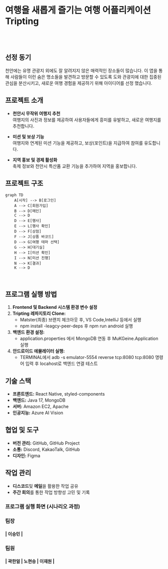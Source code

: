 # 여행을 새롭게 즐기는 여행 어플리케이션 Tripting

<br>
<br>

## 선정 동기
천안에는 유명 관광지 외에도 잘 알려지지 않은 매력적인 장소들이 많습니다.
이 앱을 통해 사람들이 이런 숨은 명소들을 발견하고 방문할 수 있도록 도와
관광지에 대한 집중된 관심을 분산시키고, 새로운 여행 경험을 제공하기 위해
아이디어를 선정 했습니다.

## 프로젝트 소개

- **천안시 무작위 여행지 추천**  
  여행지의 사진과 정보를 제공하여 사용자들에게 흥미를 유발하고, 새로운 여행지를 추천합니다.

- **미션 및 보상 기능**  
  여행지와 연계된 미션 기능을 제공하고, 보상(포인트)을 지급하여 참여를 유도합니다.

- **지역 홍보 및 경제 활성화**  
  축제 정보와 천안시 특산품 교환 기능을 추가하여 지역을 홍보합니다.

## 프로젝트 구조

```mermaid
graph TD
    A[시작] --> B[로그인]
    A --> C[회원가입]
    B --> D[메인]
    C --> D
    D --> E[행사]
    E --> L[행사 확인]
    D --> F[상점]
    F --> J[상품 바코드]
    D --> G[여행 테마 선택]
    G --> H[대기실]
    H --> I[미션 확인]
    I --> N[미션 진행]
    N --> K[결과]
    K --> D
```
<br>


## 프로그램 실행 방법

1. **Frontend 및 Backend 시스템 환경 변수 설정**
2. **Tripting 레파지토리 Clone:**
    - Matster(최종) 브랜치 체크아웃 후, VS Code,IntelliJ 등에서 실행
    - npm install -leagcy-peer-deps 후 npm run android 실행
3. **백엔드 환경 설정:**
    - application.properties 에서 MongoDB 연동 후 MuKGeine.Application 실행
4. **안드로이드 에뮬레이터 실행:**
    -   TERMINAL에서 adb -s emulator-5554 reverse tcp:8080 tcp:8080 명령어 입력 후 locahost로 백엔드 연결 테스트
 
## 기술 스택

- **프론트엔드:** React Native, styled-components
- **백엔드:** Java 17, MongoDB
- **서버:** Amazon EC2, Apache
- **인공지능:** Azure AI Vision

## 협업 및 도구

- **버전 관리:** GitHub, GitHub Project
- **소통:** Discord, KakaoTalk, GitHub
- **디자인:** Figma

## 작업 관리

- **디스코드**및 **메일**을 활용한 작업 공유
- **주간 회의**를 통한 작업 방향성 고민 및 기록

### 프로그램 실행 화면 (시나리오 과정)

### 팀장

#### | **이승민** |

### 팀원

#### | **곽한얼** | **노현승** | **이재원** |

